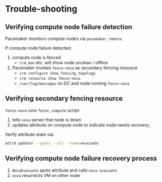 <!-- .slide: data-state="section-break" id="trouble-shooting" -->
# Trouble-shooting


<!-- .slide: data-state="normal" id="verifying-node-failure-detection" data-menu-title="Failure detection" -->
## Verifying compute node failure detection

Pacemaker monitors compute nodes via `pacemaker_remote`.

If compute node failure detected:

1.  compute node is fenced
    -   `crm_mon` etc. will show node unclean / offline
1.  Pacemaker invokes `fence-nova` as secondary fencing resource
    -   `crm configure show fencing_topology`
    -   `crm resource show fence-nova`
    -   `/var/log/messages` on DC and node running `fence-nova`


<!-- .slide: data-state="normal" id="verifying-fence-nova" data-menu-title="Secondary fencing" -->
## Verifying secondary fencing resource

`fence-nova` runs `fence_compute` script:

1.  tells `nova` server that node is down
1.  updates attribute on compute node to indicate node needs recovery;

Verify attribute state via:

```sh
attrd_updater --query --all --name=evacuate
```


<!-- .slide: data-state="normal" id="verifying-node-recovery" data-menu-title="Recovery" -->
## Verifying compute node failure recovery process

1.  `NovaEvacuate` spots attribute and calls `nova evacuate`
1.  `nova` resurrects VM on other node
